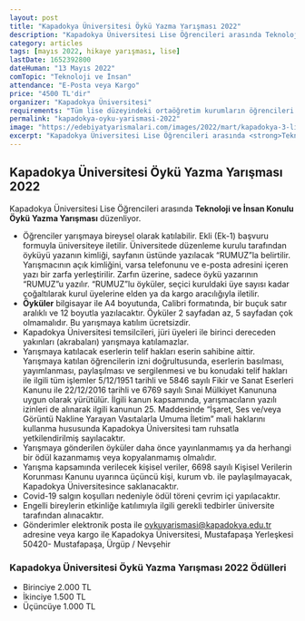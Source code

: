 ```yaml
---
layout: post
title: "Kapadokya Üniversitesi Öykü Yazma Yarışması 2022"
description: "Kapadokya Üniversitesi Lise Öğrencileri arasında Teknoloji ve İnsan Konulu Öykü Yazma Yarışması düzenliyor."
category: articles
tags: [mayıs 2022, hikaye yarışması, lise]
lastDate: 1652392800
dateHuman: "13 Mayıs 2022"
comTopic: "Teknoloji ve İnsan"
attendance: "E-Posta veya Kargo"
price: "4500 TL'dir"
organizer: "Kapadokya Üniversitesi"
requirements: "Tüm lise düzeyindeki ortaöğretim kurumların öğrencileri katılabilir"
permalink: "kapadokya-oyku-yarismasi-2022"
image: "https://edebiyatyarismalari.com/images/2022/mart/kapadokya-3-liseliler-oyku-yarismasi.jpg"
excerpt: "Kapadokya Üniversitesi Lise Öğrencileri arasında <strong>Teknoloji ve İnsan Konulu Öykü Yazma Yarışması</strong> düzenliyor."
---
```


## Kapadokya Üniversitesi Öykü Yazma Yarışması 2022
Kapadokya Üniversitesi Lise Öğrencileri arasında **Teknoloji ve İnsan Konulu Öykü Yazma Yarışması** düzenliyor.  

- Öğrenciler yarışmaya bireysel olarak katılabilir. Ekli (Ek-1) başvuru formuyla üniversiteye iletilir. Üniversitede düzenleme kurulu tarafından öyküyü yazanın
kimliği, sayfanın üstünde yazılacak “RUMUZ”la belirtilir. Yarışmacının açık kimliğini, varsa telefonunu ve e-posta adresini içeren yazı bir zarfa yerleştirilir. Zarfın üzerine, sadece öykü yazarının “RUMUZ”u yazılır. “RUMUZ”lu öyküler, seçici kuruldaki üye sayısı kadar çoğaltılarak kurul üyelerine elden ya da kargo aracılığıyla iletilir.
- **Öyküler** bilgisayar ile A4 boyutunda, Calibri formatında, bir buçuk satır aralıklı ve 12 boyutla yazılacaktır. Öyküler 2 sayfadan az, 5 sayfadan çok olmamalıdır.
Bu yarışmaya katılım ücretsizdir.
- Kapadokya Üniversitesi temsilcileri, jüri üyeleri ile birinci dereceden yakınları (akrabaları) yarışmaya katılamazlar.
- Yarışmaya katılacak eserlerin telif hakları eserin sahibine aittir. Yarışmaya katılan öğrencilerin izni doğrultusunda, eserlerin basılması, yayımlanması, paylaşılması ve sergilenmesi ve bu konudaki telif hakları ile ilgili tüm işlemler 5/12/1951 tarihli ve 5846 sayılı Fikir ve Sanat Eserleri Kanunu ile 22/12/2016 tarihli ve 6769 sayılı Sınai Mülkiyet Kanununa uygun olarak yürütülür. İlgili kanun kapsamında, yarışmacıların yazılı izinleri de alınarak ilgili kanunun 25. Maddesinde “İşaret, Ses ve/veya Görüntü Nakline Yarayan Vasıtalarla Umuma İletim” mali haklarını kullanma hususunda Kapadokya Üniversitesi tam ruhsatla yetkilendirilmiş sayılacaktır.
- Yarışmaya gönderilen öyküler daha önce yayınlanmamış ya da herhangi bir ödül kazanmamış veya kopyalanmamış olmalıdır.
- Yarışma kapsamında verilecek kişisel veriler, 6698 sayılı Kişisel Verilerin Korunması Kanunu uyarınca üçüncü kişi, kurum vb. ile paylaşılmayacak, Kapadokya Üniversitesince saklanacaktır.
- Covid-19 salgın koşulları nedeniyle ödül töreni çevrim içi yapılacaktır.
- Engelli bireylerin etkinliğe katılımıyla ilgili gerekli tedbirler üniversite tarafından alınacaktır.
- Gönderimler elektronik posta ile oykuyarismasi@kapadokya.edu.tr adresine veya kargo ile Kapadokya Üniversitesi, Mustafapaşa Yerleşkesi 50420- Mustafapaşa, Ürgüp / Nevşehir 

### Kapadokya Üniversitesi Öykü Yazma Yarışması 2022 Ödülleri
- Birinciye 2.000 TL
- İkinciye 1.500 TL
- Üçüncüye 1.000 TL